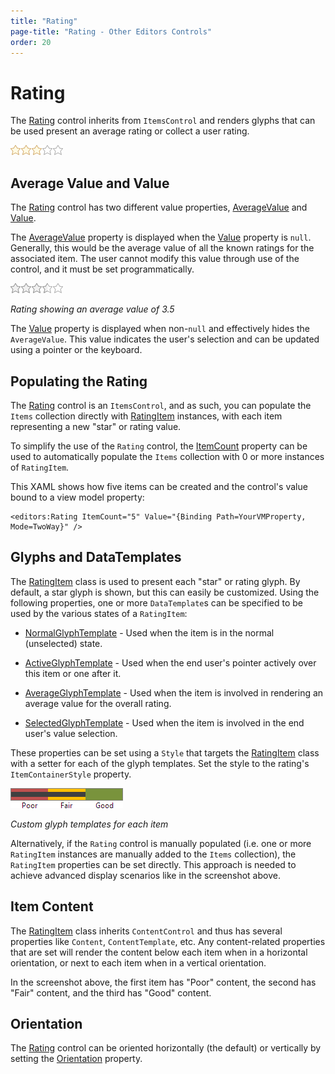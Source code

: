 ```yaml
---
title: "Rating"
page-title: "Rating - Other Editors Controls"
order: 20
---
```

# Rating

The [Rating](xref:ActiproSoftware.Windows.Controls.Editors.Rating) control inherits from `ItemsControl` and renders glyphs that can be used present an average rating or collect a user rating.

![Screenshot](../images/rating.png)

## Average Value and Value

The [Rating](xref:ActiproSoftware.Windows.Controls.Editors.Rating) control has two different value properties, [AverageValue](xref:ActiproSoftware.Windows.Controls.Editors.Rating.AverageValue) and [Value](xref:ActiproSoftware.Windows.Controls.Editors.Rating.Value).

The [AverageValue](xref:ActiproSoftware.Windows.Controls.Editors.Rating.AverageValue) property is displayed when the [Value](xref:ActiproSoftware.Windows.Controls.Editors.Rating.Value) property is `null`.  Generally, this would be the average value of all the known ratings for the associated item.  The user cannot modify this value through use of the control, and it must be set programmatically.

![Screenshot](../images/rating-average-value.png)

*Rating showing an average value of 3.5*

The [Value](xref:ActiproSoftware.Windows.Controls.Editors.Rating.Value) property is displayed when non-`null` and effectively hides the `AverageValue`. This value indicates the user's selection and can be updated using a pointer or the keyboard.

## Populating the Rating

The [Rating](xref:ActiproSoftware.Windows.Controls.Editors.Rating) control is an `ItemsControl`, and as such, you can populate the `Items` collection directly with [RatingItem](xref:ActiproSoftware.Windows.Controls.Editors.RatingItem) instances, with each item representing a new "star" or rating value.

To simplify the use of the `Rating` control, the [ItemCount](xref:ActiproSoftware.Windows.Controls.Editors.Rating.ItemCount) property can be used to automatically populate the `Items` collection with 0 or more instances of `RatingItem`.

This XAML shows how five items can be created and the control's value bound to a view model property:

```xaml
<editors:Rating ItemCount="5" Value="{Binding Path=YourVMProperty, Mode=TwoWay}" />
```

## Glyphs and DataTemplates

The [RatingItem](xref:ActiproSoftware.Windows.Controls.Editors.RatingItem) class is used to present each "star" or rating glyph.  By default, a star glyph is shown, but this can easily be customized.  Using the following properties, one or more `DataTemplate`s can be specified to be used by the various states of a `RatingItem`:

- [NormalGlyphTemplate](xref:ActiproSoftware.Windows.Controls.Editors.RatingItem.NormalGlyphTemplate) - Used when the item is in the normal (unselected) state.

- [ActiveGlyphTemplate](xref:ActiproSoftware.Windows.Controls.Editors.RatingItem.ActiveGlyphTemplate) - Used when the end user's pointer actively over this item or one after it.

- [AverageGlyphTemplate](xref:ActiproSoftware.Windows.Controls.Editors.RatingItem.AverageGlyphTemplate) - Used when the item is involved in rendering an average value for the overall rating.

- [SelectedGlyphTemplate](xref:ActiproSoftware.Windows.Controls.Editors.RatingItem.SelectedGlyphTemplate) - Used when the item is involved in the end user's value selection.

These properties can be set using a `Style` that targets the [RatingItem](xref:ActiproSoftware.Windows.Controls.Editors.RatingItem) class with a setter for each of the glyph templates.  Set the style to the rating's `ItemContainerStyle` property.

![Screenshot](../images/rating-custom.png)

*Custom glyph templates for each item*

Alternatively, if the `Rating` control is manually populated (i.e. one or more `RatingItem` instances are manually added to the `Items` collection), the `RatingItem` properties can be set directly.  This approach is needed to achieve advanced display scenarios like in the screenshot above.

## Item Content

The [RatingItem](xref:ActiproSoftware.Windows.Controls.Editors.RatingItem) class inherits `ContentControl` and thus has several properties like `Content`, `ContentTemplate`, etc.  Any content-related properties that are set will render the content below each item when in a horizontal orientation, or next to each item when in a vertical orientation.

In the screenshot above, the first item has "Poor" content, the second has "Fair" content, and the third has "Good" content.

## Orientation

The [Rating](xref:ActiproSoftware.Windows.Controls.Editors.Rating) control can be oriented horizontally (the default) or vertically by setting the [Orientation](xref:ActiproSoftware.Windows.Controls.Editors.Rating.Orientation) property.
